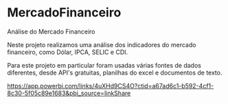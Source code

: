 # MercadoFinanceiro
Análise do Mercado Financeiro

Neste projeto realizamos uma análise dos indicadores do mercado financeiro, como Dólar, IPCA, SELIC e CDI.

Para este projeto em particular foram usadas várias fontes de dados diferentes, desde API's gratuitas, planilhas do excel e documentos de texto.

https://app.powerbi.com/links/4uXHd9CS4O?ctid=a67ad6c1-b592-4cf1-8c30-5f05c89e1683&pbi_source=linkShare
